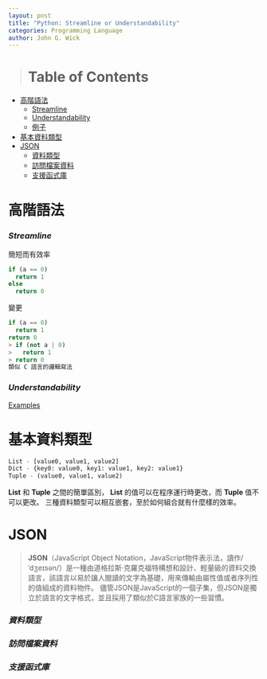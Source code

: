 ```yaml
---
layout: post
title: "Python: Streamline or Understandability"
categories: Programming Language
author: John G. Wick
---
```


> # Table of Contents
* [高階語法](#高階語法)
  * [Streamline](#Streamline)
  * [Understandability](#Understandability)
  * [例子](#)
* [基本資料類型](#基本資料類型)
* [JSON](#JSON)
  * [資料類型](#資料類型)
  * [訪問檔案資料](#訪問檔案資料)
  * [支援函式庫](#支援函式庫)

# 高階語法
### *Streamline*

簡短而有效率
```python
if (a == 0)
  return 1
else
  return 0
```
變更
```python
if (a == 0)
  return 1
return 0
> if (not a | 0)
>   return 1
> return 0
類似 C 語言的邏輯寫法
```

### *Understandability*

[Examples](#)

# 基本資料類型

```python
List - [value0, value1, value2]
Dict - {key0: value0, key1: value1, key2: value1}
Tuple - (value0, value1, value2)
```
**List** 和 **Tuple** 之間的簡單區別， **List** 的值可以在程序運行時更改，而 **Tuple** 值不可以更改。
三種資料類型可以相互嵌套，至於如何組合就有什麼樣的效率。

# JSON

> **JSON**（JavaScript Object Notation，JavaScript物件表示法，讀作/ˈdʒeɪsən/）是一種由道格拉斯·克羅克福特構想和設計、輕量級的資料交換語言，該語言以易於讓人閱讀的文字為基礎，用來傳輸由屬性值或者序列性的值組成的資料物件。
> 儘管JSON是JavaScript的一個子集，但JSON是獨立於語言的文字格式，並且採用了類似於C語言家族的一些習慣。

### *資料類型*
### *訪問檔案資料*
### *支援函式庫*
